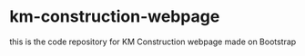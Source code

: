 # km-construction-webpage
this is the code repository for KM Construction webpage made on Bootstrap
